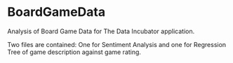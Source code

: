 # BoardGameData
Analysis of Board Game Data for The Data Incubator application. 

Two files are contained: One for Sentiment Analysis and one for Regression Tree of game description against game rating. 
